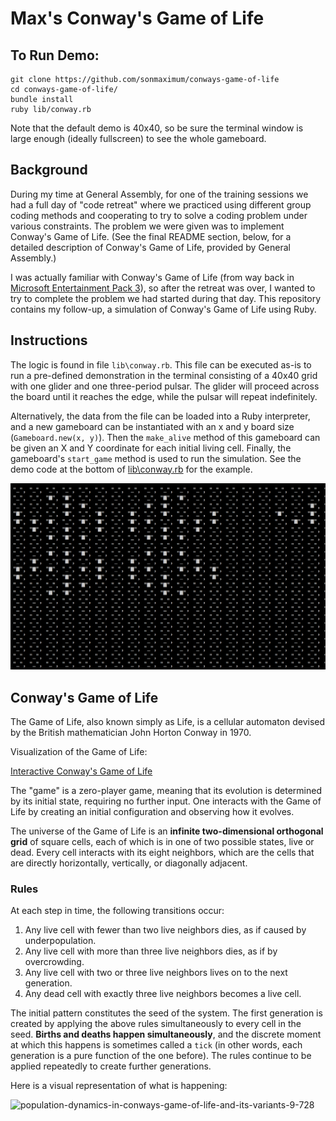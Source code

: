 # Max's Conway's Game of Life

## To Run Demo:

```
git clone https://github.com/sonmaximum/conways-game-of-life
cd conways-game-of-life/
bundle install
ruby lib/conway.rb
```

Note that the default demo is 40x40, so be sure the terminal window is large enough (ideally fullscreen) to see the whole gameboard.

## Background

During my time at General Assembly, for one of the training sessions we had a full day of "code retreat" where we practiced using different group coding methods and cooperating to try to solve a coding problem under various constraints.  The problem we were given was to implement Conway's Game of Life.  (See the final README section, below, for a detailed description of Conway's Game of Life, provided by General Assembly.)

I was actually familiar with Conway's Game of Life (from way back in [Microsoft Entertainment Pack 3](https://en.wikipedia.org/wiki/Microsoft_Entertainment_Pack#Microsoft_Entertainment_Pack_3)), so after the retreat was over, I wanted to try to complete the problem we had started during that day.  This repository contains my follow-up, a simulation of Conway's Game of Life using Ruby.

## Instructions

The logic is found in file `lib\conway.rb`.  This file can be executed as-is to run a pre-defined demonstration in the terminal consisting of a 40x40 grid with one glider and one three-period pulsar.  The glider will proceed across the board until it reaches the edge, while the pulsar will repeat indefinitely.

Alternatively, the data from the file can be loaded into a Ruby interpreter, and a new gameboard can be instantiated with an x and y board size (`Gameboard.new(x, y)`).  Then the `make_alive` method of this gameboard can be given an X and Y coordinate for each initial living cell.  Finally, the gameboard's `start_game` method is used to run the simulation.  See the demo code at the bottom of [lib\conway.rb](https://github.com/sonmaximum/conways-game-of-life/blob/master/lib/conway.rb) for the example.

![Demo Screenshot](/Conways.png)

## Conway's Game of Life

The Game of Life, also known simply as Life, is a cellular automaton devised by
the British mathematician John Horton Conway in 1970.

Visualization of the Game of Life:

[Interactive Conway's Game of Life](http://pmav.eu/stuff/javascript-game-of-life-v3.1.1/)


<!--
Image from Population Dynamics(http://www.slideshare.net/pelikan/stars2012-finalpresentation)

-->

The "game" is a zero-player game, meaning that its evolution is determined by
its initial state, requiring no further input. One interacts with the Game of
Life by creating an initial configuration and observing how it evolves.

The universe of the Game of Life is an **infinite two-dimensional orthogonal
grid** of square cells, each of which is in one of two possible states, live or
dead. Every cell interacts with its eight neighbors, which are the cells that
are directly horizontally, vertically, or diagonally adjacent.

### Rules

At each step in time, the following transitions occur:

1.  Any live cell with fewer than two live neighbors dies, as if caused by
    underpopulation.
1.  Any live cell with more than three live neighbors dies, as if by
    overcrowding.
1.  Any live cell with two or three live neighbors lives on to the next
    generation.
1.  Any dead cell with exactly three live neighbors becomes a live cell.

The initial pattern constitutes the seed of the system. The first generation is
created by applying the above rules simultaneously to every cell in the seed.
**Births and deaths happen simultaneously**, and the discrete moment at which
this happens is sometimes called a `tick` (in other words, each generation is a
pure function of the one before). The rules continue to be applied repeatedly to
create further generations.

Here is a visual representation of what is happening:

![population-dynamics-in-conways-game-of-life-and-its-variants-9-728](https://cloud.githubusercontent.com/assets/10408784/17438008/b3013c1a-5aee-11e6-888c-65946800ebcd.jpg)
